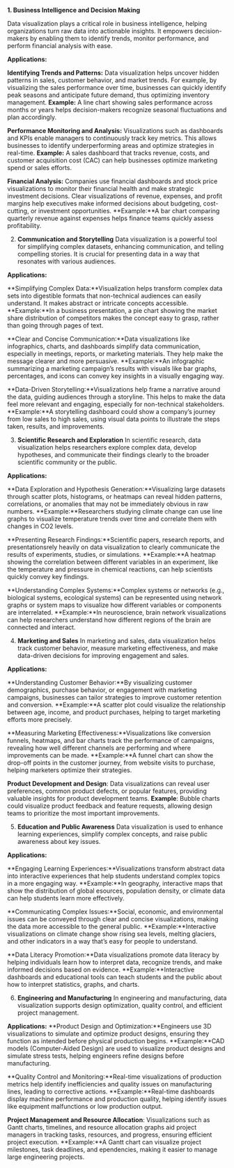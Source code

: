 **1. Business Intelligence and Decision Making**

Data visualization plays a critical role in business intelligence, helping organizations turn raw data into actionable insights. It empowers decision-makers by enabling them to identify trends, monitor performance, and perform financial analysis with ease. 

**Applications:**

**Identifying Trends and Patterns:**
Data visualization helps uncover hidden patterns in sales, customer behavior, and market trends. For example, by visualizing the sales performance over time, businesses can quickly identify peak seasons and anticipate future demand, thus optimizing inventory management. 
**Example:**
A line chart showing sales performance across months or years helps decision-makers recognize seasonal fluctuations and plan accordingly. 

**Performance Monitoring and Analysis:**
Visualizations such as dashboards and KPIs enable managers to continuously track key metrics. This allows businesses to identify underperforming areas and optimize strategies in real-time. 
**Example:**
A sales dashboard that tracks revenue, costs, and customer acquisition cost (CAC) can help businesses optimize marketing spend or sales efforts. 

**Financial Analysis:**
Companies use financial dashboards and stock price visualizations to monitor their financial health and make strategic investment decisions. Clear visualizations of revenue, expenses, and profit margins help executives make informed decisions about budgeting, cost-cutting, or investment opportunities. 
**Example:**A bar chart comparing quarterly revenue against expenses helps finance teams quickly assess profitability. 
 
2. **Communication and Storytelling**
Data visualization is a powerful tool for simplifying complex datasets, enhancing communication, and telling compelling stories. It is crucial for presenting data in a way that resonates with various audiences. 

**Applications:**

**Simplifying Complex Data:**Visualization helps transform complex data sets into digestible formats that non-technical audiences can easily understand. It makes abstract or intricate concepts accessible. 
**Example:**In a business presentation, a pie chart showing the market share distribution of competitors makes the concept easy to grasp, rather than going through pages of text. 

**Clear and Concise Communication:**Data visualizations like infographics, charts, and dashboards simplify data communication, especially in meetings, reports, or marketing materials. They help make the message clearer and more persuasive. 
**Example:**An infographic summarizing a marketing campaign’s results with visuals like bar graphs, percentages, and icons can convey key insights in a visually engaging way. 

**Data-Driven Storytelling:**Visualizations help frame a narrative around the data, guiding audiences through a storyline. This helps to make the data feel more relevant and engaging, especially for non-technical stakeholders. 
**Example:**A storytelling dashboard could show a company’s journey from low sales to high sales, using visual data points to illustrate the steps taken, results, and improvements. 
 
3. **Scientific Research and Exploration**
In scientific research, data visualization helps researchers explore complex data, develop hypotheses, and communicate their findings clearly to the broader scientific community or the public. 

**Applications:**

**Data Exploration and Hypothesis Generation:**Visualizing large datasets through scatter plots, histograms, or heatmaps can reveal hidden patterns, correlations, or anomalies that may not be immediately obvious in raw numbers. 
**Example:**Researchers studying climate change can use line graphs to visualize temperature trends over time and correlate them with changes in CO2 levels. 

**Presenting Research Findings:**Scientific papers, research reports, and presentationsrely heavily on data visualization to clearly communicate the results of experiments, studies, or simulations. 
**Example:**A heatmap showing the correlation between different variables in an experiment, like the temperature and pressure in chemical reactions, can help scientists quickly convey key findings. 

**Understanding Complex Systems:**Complex systems or networks (e.g., biological systems, ecological systems) can be represented using network graphs or system maps to visualize how different variables or components are interrelated. 
**Example:**In neuroscience, brain network visualizations can help researchers understand how different regions of the brain are connected and interact. 
 
4. **Marketing and Sales**
In marketing and sales, data visualization helps track customer behavior, measure marketing effectiveness, and make data-driven decisions for improving engagement and sales. 

**Applications:**

**Understanding Customer Behavior:**By visualizing customer demographics, purchase behavior, or engagement with marketing campaigns, businesses can tailor strategies to improve customer retention and conversion. 
**Example:**A scatter plot could visualize the relationship between age, income, and product purchases, helping to target marketing efforts more precisely. 

**Measuring Marketing Effectiveness:**Visualizations like conversion funnels, heatmaps,
and bar charts track the performance of campaigns, revealing how well different channels are performing and where improvements can be made. 
**Example:**A funnel chart can show the drop-off points in the customer journey, from website visits to purchase, helping marketers optimize their strategies. 

**Product Development and Design**: Data visualizations can reveal user preferences, common product defects, or popular features, providing valuable insights for product development teams. 
**Example**: Bubble charts could visualize product feedback and feature requests, allowing design teams to prioritize the most important improvements. 
 
5. **Education and Public Awareness**
Data visualization is used to enhance learning experiences, simplify complex concepts, and raise public awareness about key issues. 

**Applications:**

**Engaging Learning Experiences:**Visualizations transform abstract data into interactive experiences that help students understand complex topics in a more engaging way. 
**Example:**In geography, interactive maps that show the distribution of global esources, population density, or climate data can help students learn more effectively. 

**Communicating Complex Issues:**Social, economic, and environmental issues can be conveyed through clear and concise visualizations, making the data more accessible to
the general public. 
**Example:**Interactive visualizations on climate change show rising sea levels, melting glaciers, and other indicators in a way that’s easy for people to understand. 

**Data Literacy Promotion:**Data visualizations promote data literacy by helping individuals learn how to interpret data, recognize trends, and make informed decisions based on evidence. 
**Example:**Interactive dashboards and educational tools can teach students and the public about how to interpret statistics, graphs, and charts. 

6. **Engineering and Manufacturing**
In engineering and manufacturing, data visualization supports design optimization, quality control, and efficient project management. 

**Applications:**
**Product Design and Optimization:**Engineers use 3D visualizations to simulate and optimize product designs, ensuring they function as intended before physical production begins. 
**Example:**CAD models (Computer-Aided Design) are used to visualize product designs and simulate stress tests, helping engineers refine designs before manufacturing. 

**Quality Control and Monitoring:**Real-time visualizations of production metrics help identify inefficiencies and quality issues on manufacturing lines, leading to corrective
actions. 
**Example:**Real-time dashboards display machine performance and production quality, helping identify issues like equipment malfunctions or low production output. 

**Project Management and Resource Allocation**: Visualizations such as Gantt charts, timelines, and resource allocation graphs aid project managers in tracking tasks, resources, and progress, ensuring efficient project execution. 
**Example:**A Gantt chart  can visualize project milestones, task deadlines, and ependencies, making it easier to manage large engineering projects. 